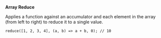 **Array Reduce**

Applies a function against an accumulator and each element in the array (from left to right) to reduce it to a single value.

```
reduce([1, 2, 3, 4], (a, b) => a + b, 0); // 10
```
  